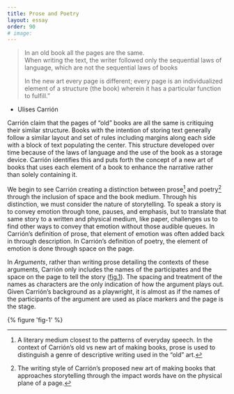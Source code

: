 ```yaml
---
title: Prose and Poetry
layout: essay
order: 90
# image:
---
```

> In an old book all the pages are the same.\
> When writing the text, the writer followed only the sequential laws of language, which are not the sequential laws of books
>
> In the new art every page is different; every page is an individualized element of a structure (the book) wherein it has a particular function to fulfill.”

-   Ulises Carrión

Carrión claim that the pages of “old” books are all the same is critiquing their similar structure. Books with the intention of storing text generally follow a similar layout and set of rules including margins along each side with a block of text populating the center. This structure developed over time because of the laws of language and the use of the book as a storage device. Carrión identifies this and puts forth the concept of a new art of books that uses each element of a book to enhance the narrative rather than solely containing it.

We begin to see Carrión creating a distinction between prose[^1] and poetry[^2] through the inclusion of space and the book medium. Through his distinction, we must consider the nature of storytelling. To speak a story is to convey emotion through tone, pauses, and emphasis, but to translate that same story to a written and physical medium, like paper, challenges us to find other ways to convey that emotion without those audible queues. In Carrión’s definition of prose, that element of emotion was often added back in through description. In Carrión’s definition of poetry, the element of emotion is done through space on the page.

In *Arguments*, rather than writing prose detailing the contexts of these arguments, Carrión only includes the names of the participates and the space on the page to tell the story ([fig.1](#fig-1)). The spacing and treatment of the names as characters are the only indication of how the argument plays out. Given Carrión’s background as a playwright, it is almost as if the names of the participants of the argument are used as place markers and the page is the stage.

{% figure 'fig-1' %}

[^1]: A literary medium closest to the patterns of everyday speech. In the context of Carrión’s old vs new art of making books, prose is used to distinguish a genre of descriptive writing used in the “old” art.

[^2]: The writing style of Carrión’s proposed new art of making books that approaches storytelling through the impact words have on the physical plane of a page.
